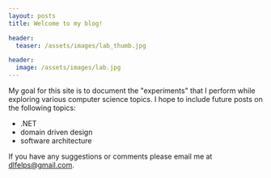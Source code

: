 ```yaml
---
layout: posts
title: Welcome to my blog!

header:
  teaser: /assets/images/lab_thumb.jpg

header:
  image: /assets/images/lab.jpg
---
```


My goal for this site is to document the "experiments" that I perform while exploring various computer science topics. I hope to include future posts on the following topics:

- .NET
- domain driven design
- software architecture

If you have any suggestions or comments please email me at [dlfelps@gmail.com](mailto:dlfelps@gmail.com).